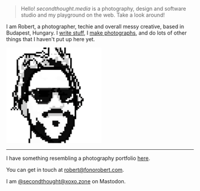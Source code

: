 > Hello! _secondthought.media_ is a photography, design and software studio and my playground on the web. Take a look around!


I am Robert, a photographer, techie and overall messy creative, based in Budapest, Hungary. I [write stuff](/blog), I [make photographs](/projects/project-365), and do lots of other things that I haven't put up here yet.

![](pixelcrown.png)

---

I have something resembling a photography portfolio [here](http://fonorobert.com).

You can get in touch at [robert@fonorobert.com](mailto:robert@fonorobert.com).

I am <a rel="me" href="https://xoxo.zone/@secondthought">@secondthought@xoxo.zone</a> on Mastodon.
